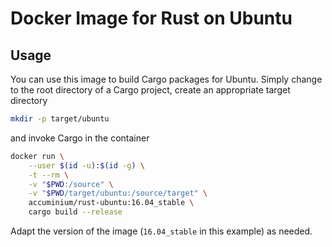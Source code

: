 # Docker Image for Rust on Ubuntu

## Usage

You can use this image to build Cargo packages for Ubuntu.  Simply change to the root directory
of a Cargo project, create an appropriate target directory
```sh
mkdir -p target/ubuntu
```
and invoke Cargo in the container
```sh
docker run \
    --user $(id -u):$(id -g) \
    -t --rm \
    -v "$PWD:/source" \
    -v "$PWD/target/ubuntu:/source/target" \
    accuminium/rust-ubuntu:16.04_stable \
    cargo build --release
```
Adapt the version of the image (`16.04_stable` in this example) as needed.
